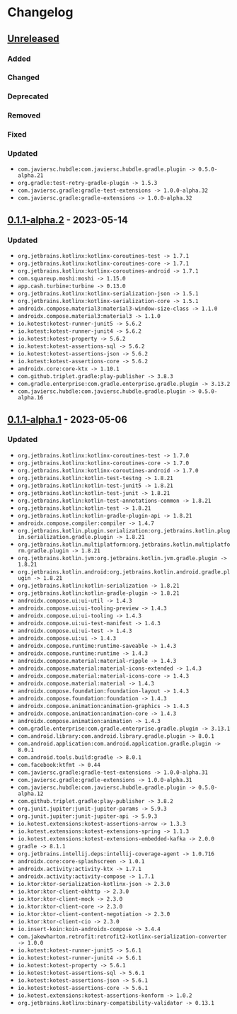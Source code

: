 # Changelog

## [Unreleased]

### Added

### Changed

### Deprecated

### Removed

### Fixed

### Updated

- `com.javiersc.hubdle:com.javiersc.hubdle.gradle.plugin -> 0.5.0-alpha.21`
- `org.gradle:test-retry-gradle-plugin -> 1.5.3`
- `com.javiersc.gradle:gradle-test-extensions -> 1.0.0-alpha.32`
- `com.javiersc.gradle:gradle-extensions -> 1.0.0-alpha.32`

## [0.1.1-alpha.2] - 2023-05-14

### Updated

- `org.jetbrains.kotlinx:kotlinx-coroutines-test -> 1.7.1`
- `org.jetbrains.kotlinx:kotlinx-coroutines-core -> 1.7.1`
- `org.jetbrains.kotlinx:kotlinx-coroutines-android -> 1.7.1`
- `com.squareup.moshi:moshi -> 1.15.0`
- `app.cash.turbine:turbine -> 0.13.0`
- `org.jetbrains.kotlinx:kotlinx-serialization-json -> 1.5.1`
- `org.jetbrains.kotlinx:kotlinx-serialization-core -> 1.5.1`
- `androidx.compose.material3:material3-window-size-class -> 1.1.0`
- `androidx.compose.material3:material3 -> 1.1.0`
- `io.kotest:kotest-runner-junit5 -> 5.6.2`
- `io.kotest:kotest-runner-junit4 -> 5.6.2`
- `io.kotest:kotest-property -> 5.6.2`
- `io.kotest:kotest-assertions-sql -> 5.6.2`
- `io.kotest:kotest-assertions-json -> 5.6.2`
- `io.kotest:kotest-assertions-core -> 5.6.2`
- `androidx.core:core-ktx -> 1.10.1`
- `com.github.triplet.gradle:play-publisher -> 3.8.3`
- `com.gradle.enterprise:com.gradle.enterprise.gradle.plugin -> 3.13.2`
- `com.javiersc.hubdle:com.javiersc.hubdle.gradle.plugin -> 0.5.0-alpha.16`

## [0.1.1-alpha.1] - 2023-05-06

### Updated

- `org.jetbrains.kotlinx:kotlinx-coroutines-test -> 1.7.0`
- `org.jetbrains.kotlinx:kotlinx-coroutines-core -> 1.7.0`
- `org.jetbrains.kotlinx:kotlinx-coroutines-android -> 1.7.0`
- `org.jetbrains.kotlin:kotlin-test-testng -> 1.8.21`
- `org.jetbrains.kotlin:kotlin-test-junit5 -> 1.8.21`
- `org.jetbrains.kotlin:kotlin-test-junit -> 1.8.21`
- `org.jetbrains.kotlin:kotlin-test-annotations-common -> 1.8.21`
- `org.jetbrains.kotlin:kotlin-test -> 1.8.21`
- `org.jetbrains.kotlin:kotlin-gradle-plugin-api -> 1.8.21`
- `androidx.compose.compiler:compiler -> 1.4.7`
- `org.jetbrains.kotlin.plugin.serialization:org.jetbrains.kotlin.plugin.serialization.gradle.plugin -> 1.8.21`
- `org.jetbrains.kotlin.multiplatform:org.jetbrains.kotlin.multiplatform.gradle.plugin -> 1.8.21`
- `org.jetbrains.kotlin.jvm:org.jetbrains.kotlin.jvm.gradle.plugin -> 1.8.21`
- `org.jetbrains.kotlin.android:org.jetbrains.kotlin.android.gradle.plugin -> 1.8.21`
- `org.jetbrains.kotlin:kotlin-serialization -> 1.8.21`
- `org.jetbrains.kotlin:kotlin-gradle-plugin -> 1.8.21`
- `androidx.compose.ui:ui-util -> 1.4.3`
- `androidx.compose.ui:ui-tooling-preview -> 1.4.3`
- `androidx.compose.ui:ui-tooling -> 1.4.3`
- `androidx.compose.ui:ui-test-manifest -> 1.4.3`
- `androidx.compose.ui:ui-test -> 1.4.3`
- `androidx.compose.ui:ui -> 1.4.3`
- `androidx.compose.runtime:runtime-saveable -> 1.4.3`
- `androidx.compose.runtime:runtime -> 1.4.3`
- `androidx.compose.material:material-ripple -> 1.4.3`
- `androidx.compose.material:material-icons-extended -> 1.4.3`
- `androidx.compose.material:material-icons-core -> 1.4.3`
- `androidx.compose.material:material -> 1.4.3`
- `androidx.compose.foundation:foundation-layout -> 1.4.3`
- `androidx.compose.foundation:foundation -> 1.4.3`
- `androidx.compose.animation:animation-graphics -> 1.4.3`
- `androidx.compose.animation:animation-core -> 1.4.3`
- `androidx.compose.animation:animation -> 1.4.3`
- `com.gradle.enterprise:com.gradle.enterprise.gradle.plugin -> 3.13.1`
- `com.android.library:com.android.library.gradle.plugin -> 8.0.1`
- `com.android.application:com.android.application.gradle.plugin -> 8.0.1`
- `com.android.tools.build:gradle -> 8.0.1`
- `com.facebook:ktfmt -> 0.44`
- `com.javiersc.gradle:gradle-test-extensions -> 1.0.0-alpha.31`
- `com.javiersc.gradle:gradle-extensions -> 1.0.0-alpha.31`
- `com.javiersc.hubdle:com.javiersc.hubdle.gradle.plugin -> 0.5.0-alpha.12`
- `com.github.triplet.gradle:play-publisher -> 3.8.2`
- `org.junit.jupiter:junit-jupiter-params -> 5.9.3`
- `org.junit.jupiter:junit-jupiter-api -> 5.9.3`
- `io.kotest.extensions:kotest-assertions-arrow -> 1.3.3`
- `io.kotest.extensions:kotest-extensions-spring -> 1.1.3`
- `io.kotest.extensions:kotest-extensions-embedded-kafka -> 2.0.0`
- `gradle -> 8.1.1`
- `org.jetbrains.intellij.deps:intellij-coverage-agent -> 1.0.716`
- `androidx.core:core-splashscreen -> 1.0.1`
- `androidx.activity:activity-ktx -> 1.7.1`
- `androidx.activity:activity-compose -> 1.7.1`
- `io.ktor:ktor-serialization-kotlinx-json -> 2.3.0`
- `io.ktor:ktor-client-okhttp -> 2.3.0`
- `io.ktor:ktor-client-mock -> 2.3.0`
- `io.ktor:ktor-client-core -> 2.3.0`
- `io.ktor:ktor-client-content-negotiation -> 2.3.0`
- `io.ktor:ktor-client-cio -> 2.3.0`
- `io.insert-koin:koin-androidx-compose -> 3.4.4`
- `com.jakewharton.retrofit:retrofit2-kotlinx-serialization-converter -> 1.0.0`
- `io.kotest:kotest-runner-junit5 -> 5.6.1`
- `io.kotest:kotest-runner-junit4 -> 5.6.1`
- `io.kotest:kotest-property -> 5.6.1`
- `io.kotest:kotest-assertions-sql -> 5.6.1`
- `io.kotest:kotest-assertions-json -> 5.6.1`
- `io.kotest:kotest-assertions-core -> 5.6.1`
- `io.kotest.extensions:kotest-assertions-konform -> 1.0.2`
- `org.jetbrains.kotlinx:binary-compatibility-validator -> 0.13.1`

[Unreleased]: https://github.com/JavierSegoviaCordoba/hubdle/compare/c0.1.1-alpha.2...HEAD

[0.1.1-alpha.2]: https://github.com/JavierSegoviaCordoba/hubdle/compare/c0.1.1-alpha.1...c0.1.1-alpha.2

[0.1.1-alpha.1]: https://github.com/JavierSegoviaCordoba/hubdle/commits/c0.1.1-alpha.1
